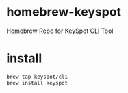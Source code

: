 # homebrew-keyspot
Homebrew Repo for KeySpot CLI Tool

# install
```bash
brew tap keyspot/cli
brew install keyspot
```